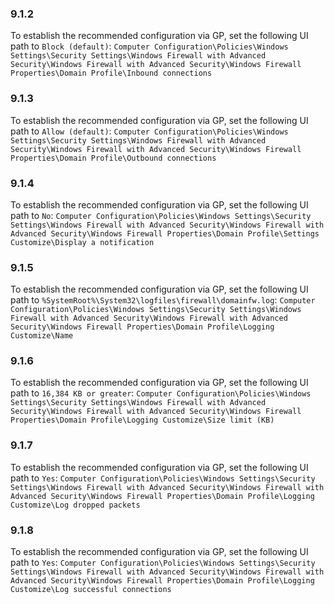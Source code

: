 
### 9.1.2  
To establish the recommended configuration via GP, set the following UI path to `Block (default)`: `Computer Configuration\Policies\Windows Settings\Security Settings\Windows Firewall with Advanced Security\Windows Firewall with Advanced Security\Windows Firewall Properties\Domain Profile\Inbound connections `
### 9.1.3  
To establish the recommended configuration via GP, set the following UI path to `Allow (default)`: `Computer Configuration\Policies\Windows Settings\Security Settings\Windows Firewall with Advanced Security\Windows Firewall with Advanced Security\Windows Firewall Properties\Domain Profile\Outbound connections  `
### 9.1.4  
To establish the recommended configuration via GP, set the following UI path to `No`: `Computer Configuration\Policies\Windows Settings\Security Settings\Windows Firewall with Advanced Security\Windows Firewall with Advanced Security\Windows Firewall Properties\Domain Profile\Settings Customize\Display a notification  `
### 9.1.5  
To establish the recommended configuration via GP, set the following UI path to `%SystemRoot%\System32\logfiles\firewall\domainfw.log`: `Computer Configuration\Policies\Windows Settings\Security Settings\Windows Firewall with Advanced Security\Windows Firewall with Advanced Security\Windows Firewall Properties\Domain Profile\Logging Customize\Name `
### 9.1.6  
To establish the recommended configuration via GP, set the following UI path to `16,384 KB or greater`: `Computer Configuration\Policies\Windows Settings\Security Settings\Windows Firewall with Advanced Security\Windows Firewall with Advanced Security\Windows Firewall Properties\Domain Profile\Logging Customize\Size limit (KB) `
### 9.1.7  
To establish the recommended configuration via GP, set the following UI path to `Yes`: `Computer Configuration\Policies\Windows Settings\Security Settings\Windows Firewall with Advanced Security\Windows Firewall with Advanced Security\Windows Firewall Properties\Domain Profile\Logging Customize\Log dropped packets `
### 9.1.8  
To establish the recommended configuration via GP, set the following UI path to `Yes`: `Computer Configuration\Policies\Windows Settings\Security Settings\Windows Firewall with Advanced Security\Windows Firewall with Advanced Security\Windows Firewall Properties\Domain Profile\Logging Customize\Log successful connections `